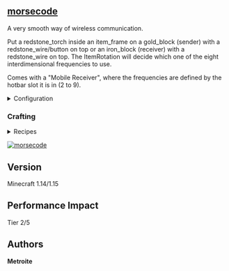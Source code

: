 ## [morsecode](https://minhaskamal.github.io/DownGit/#/home?url=https://github.com/Metroite/datapacks/tree/master/morsecode&rootDirectory=false)

A very smooth way of wireless communication.

Put a redstone_torch inside an item_frame on a gold_block (sender) with a redstone_wire/button on top or an iron_block (receiver) with a redstone_wire on top. The ItemRotation will decide which one of the eight interdimensional frequencies to use.

Comes with a "Mobile Receiver", where the frequencies are defined by the hotbar slot it is in (2 to 9).

<details>
<summary>Configuration</summary>
<br>

To disable wireless redstone mode, set *$wirelessredstone$* in *mc.itemrotation* to 0 or 1 if **both** modes are wanted or 2 if **only** the wireless redstone mode is wanted (1 is default, in the hurtfulpack 0 is default): `/scoreboard players set $wirelessredstone$ mc.itemrotation 0`

</details>

### Crafting

<details>
<summary>Recipes</summary>
<br>

*R - Redstone Torch*

*E - Ender Eye*

*I - Iron Block*

**Mobile Receiver:** (Recipe Book: Feather)
```
IRI
IEI
 I
```

</details>

<a href="https://minhaskamal.github.io/DownGit/#/home?url=https://github.com/Metroite/datapacks/tree/master/morsecode&rootDirectory=false" rel="Transmitting over interdimensional frequencies">![morsecode](morsecode.png?raw=true "Transmitting over interdimensional frequencies")</a>

## Version

Minecraft 1.14/1.15

## Performance Impact

Tier 2/5

## Authors

**Metroite**
